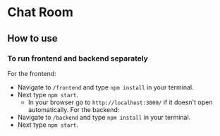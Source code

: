 # Chat Room

## How to use

### To run frontend and backend separately
For the frontend:
- Navigate to `/frontend` and type `npm install` in your terminal.
- Next type `npm start`.
  - In your browser go to `http://localhost:3000/` if it doesn't open automatically.
For the backend:
- Navigate to `/backend` and type `npm install` in your terminal.
- Next type `npm start`.

